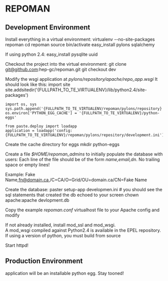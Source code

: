 # REPOMAN

## Development Environment

Install everything in a virtual environment:
    virtualenv --no-site-packages repoman
    cd repoman
    source bin/activate
    easy_install pylons sqlalchemy

If using python 2.4:
    easy_install pysqlite uuid

Checkout the project into the virtual environment:
    git clone git@github.com:hep-gc/repoman.git
    git checkout dev

Modify the wsgi application at *pylons/repository/apache/repo_app.wsgi*
It should look like this:
    import site
    site.addsitedir('{FULLPATH_TO_TE_VIRTUALENV}/lib/python2.4/site-packages')

    import os, sys
    sys.path.append('{FULLPATH_TO_TE_VIRTUALENV/repoman/pylons/repository}')
    os.environ['PYTHON_EGG_CACHE'] = '{FULLPATH_TO_TE_VIRTUALENV}/python-eggs'

    from paste.deploy import loadapp
    application = loadapp('config:{FULLPATH_TO_TE_VIRTUALENV}/repoman/pylons/repository/development.ini')

Create the cache directory for eggs
    mkdir python-eggs

Create a file *$HOME/repoman_admins* to initially populate the database with users:
Each line of the file should be of the form *name,email,dn*.  No trailing space or empty lines!

Example:
    Fake Name,fn@domain.ca,/C=CA/O=Grid/OU=domain.ca/CN=Fake Name

Create the database:
    paster setup-app developmen.ini
    # you should see the sql statements that created the db echoed to your screen
    chown apache:apache devlopment.db

Copy the example *repoman.conf* virtualhost file to your Apache config and modify

If not already installed, install mod_ssl and mod_wsgi.  
A mod_wsgi compiled against Python2.4 is available in the EPEL repository.
If using a version of python, you must build from source

Start httpd!



## Production Environment

application will be an installable python egg.
Stay tooned!